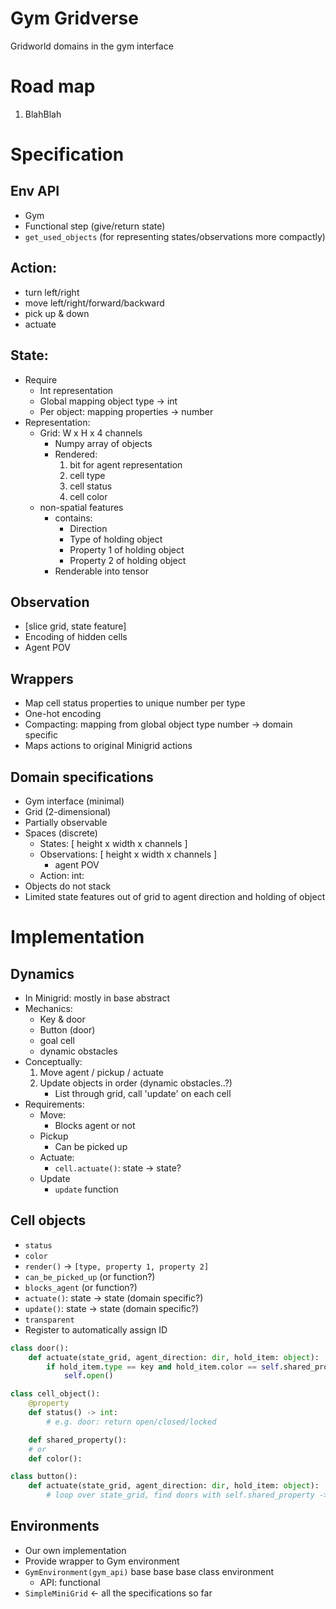 # Gym Gridverse

Gridworld domains in the gym interface

# Road map

1. BlahBlah

# Specification

## Env API

* Gym
* Functional step (give/return state)
* `get_used_objects` (for representing states/observations more compactly)

## Action:

* turn left/right
* move left/right/forward/backward
* pick up & down
* actuate

## State:

* Require
    * Int representation
    * Global mapping object type -> int
    * Per object: mapping properties -> number
* Representation:
    * Grid: W x H x 4 channels
        * Numpy array of objects
        * Rendered:
            1. bit for agent representation
            1. cell type
            1. cell status
            1. cell color
    * non-spatial features
        * contains:
            * Direction
            * Type of holding object
            * Property 1 of holding object
            * Property 2 of holding object
        * Renderable into tensor

## Observation

* [slice grid, state feature]
* Encoding of hidden cells
* Agent POV

## Wrappers

* Map cell status properties to unique number per type
* One-hot encoding
* Compacting: mapping from global object type number -> domain specific
* Maps actions to original Minigrid actions

## Domain specifications

* Gym interface (minimal)
* Grid (2-dimensional)
* Partially observable
* Spaces (discrete)
    * States: [ height x width x channels ]
    * Observations: [ height x width x channels ]
        * agent POV
    * Action: int:
* Objects do not stack
* Limited state features out of grid to agent direction and holding of object

# Implementation

## Dynamics

* In Minigrid: mostly in base abstract
* Mechanics:
    * Key & door
    * Button (door)
    * goal cell
    * dynamic obstacles
* Conceptually:
    1. Move agent / pickup / actuate
    1. Update objects in order (dynamic obstacles..?)
        * List through grid, call 'update' on each cell
* Requirements:
    * Move:
        * Blocks agent or not
    * Pickup
        * Can be picked up
    * Actuate:
        * `cell.actuate()`: state -> state?
    * Update
        * `update` function

## Cell objects

* `status`
* `color`
* `render()` -> `[type, property 1, property 2]`
* `can_be_picked_up` (or function?)
* `blocks_agent` (or function?)
* `actuate()`: state -> state (domain specific?)
* `update()`: state -> state (domain specific?)
* `transparent`
* Register to automatically assign ID

```python
class door():
    def actuate(state_grid, agent_direction: dir, hold_item: object):
        if hold_item.type == key and hold_item.color == self.shared_property:
            self.open()

class cell_object():
    @property
    def status() -> int:
        # e.g. door: return open/closed/locked

    def shared_property():
    # or
    def color():

class button():
    def actuate(state_grid, agent_direction: dir, hold_item: object):
        # loop over state_grid, find doors with self.shared_property -> open
```

## Environments

* Our own implementation
* Provide wrapper to Gym environment
* `GymEnvironment(gym_api)` base base base class environment
    * API: functional
* `SimpleMiniGrid` <- all the specifications so far
